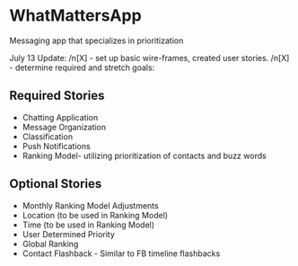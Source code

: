# WhatMattersApp
Messaging app that specializes in prioritization


July 13 Update:
/n[X] - set up basic wire-frames, created user stories.
/n[X] - determine required and stretch goals:

## Required Stories

- Chatting Application
- Message Organization
- Classification
- Push Notifications
- Ranking Model- utilizing prioritization of contacts and buzz words


## Optional Stories

- Monthly Ranking Model Adjustments
- Location (to be used in Ranking Model)
- Time (to be used in Ranking Model)
- User Determined Priority
- Global Ranking
- Contact Flashback - Similar to FB timeline flashbacks
